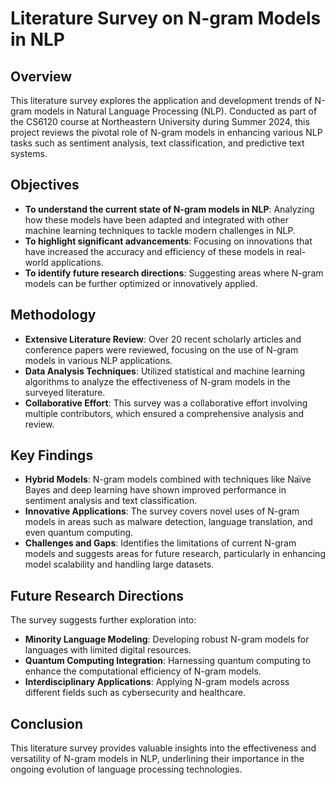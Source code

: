 # Literature Survey on N-gram Models in NLP

## Overview
This literature survey explores the application and development trends of N-gram models in Natural Language Processing (NLP). Conducted as part of the CS6120 course at Northeastern University during Summer 2024, this project reviews the pivotal role of N-gram models in enhancing various NLP tasks such as sentiment analysis, text classification, and predictive text systems.

## Objectives
- **To understand the current state of N-gram models in NLP**: Analyzing how these models have been adapted and integrated with other machine learning techniques to tackle modern challenges in NLP.
- **To highlight significant advancements**: Focusing on innovations that have increased the accuracy and efficiency of these models in real-world applications.
- **To identify future research directions**: Suggesting areas where N-gram models can be further optimized or innovatively applied.

## Methodology
- **Extensive Literature Review**: Over 20 recent scholarly articles and conference papers were reviewed, focusing on the use of N-gram models in various NLP applications. 
- **Data Analysis Techniques**: Utilized statistical and machine learning algorithms to analyze the effectiveness of N-gram models in the surveyed literature.
- **Collaborative Effort**: This survey was a collaborative effort involving multiple contributors, which ensured a comprehensive analysis and review.

## Key Findings
- **Hybrid Models**: N-gram models combined with techniques like Naïve Bayes and deep learning have shown improved performance in sentiment analysis and text classification.
- **Innovative Applications**: The survey covers novel uses of N-gram models in areas such as malware detection, language translation, and even quantum computing.
- **Challenges and Gaps**: Identifies the limitations of current N-gram models and suggests areas for future research, particularly in enhancing model scalability and handling large datasets.

## Future Research Directions
The survey suggests further exploration into:
- **Minority Language Modeling**: Developing robust N-gram models for languages with limited digital resources.
- **Quantum Computing Integration**: Harnessing quantum computing to enhance the computational efficiency of N-gram models.
- **Interdisciplinary Applications**: Applying N-gram models across different fields such as cybersecurity and healthcare.

## Conclusion
This literature survey provides valuable insights into the effectiveness and versatility of N-gram models in NLP, underlining their importance in the ongoing evolution of language processing technologies.

